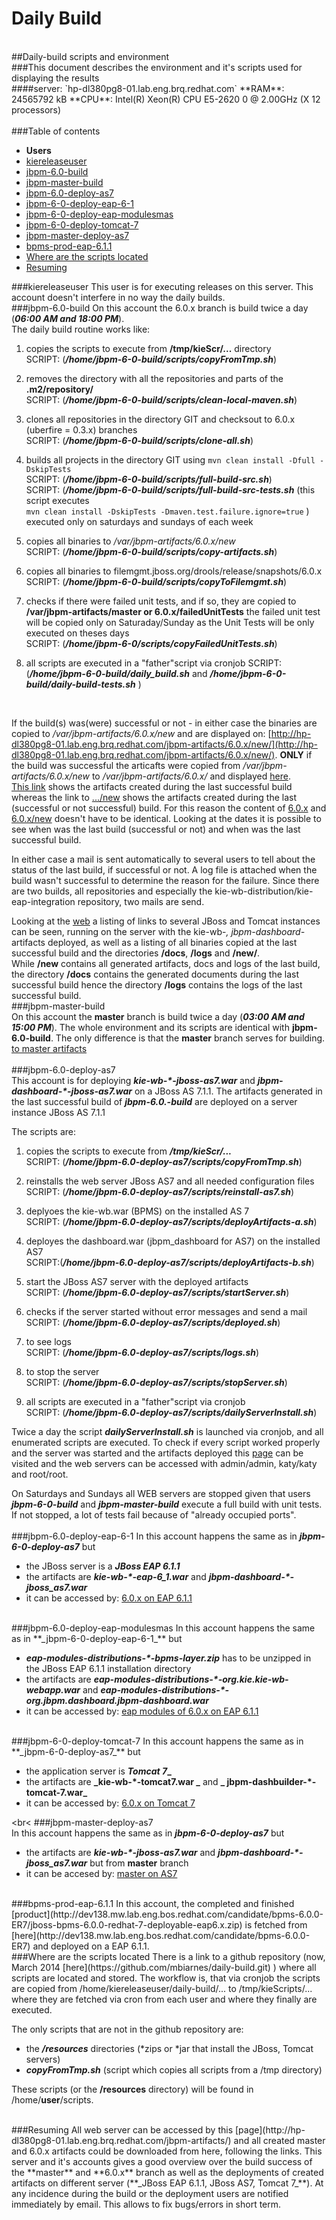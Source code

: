 Daily Build
===========
<br>
##Daily-build scripts and environment
<br> 
###This document describes the environment and it's scripts used for displaying the results 
<br>
####server: `hp-dl380pg8-01.lab.eng.brq.redhat.com`
**RAM**: 24565792 kB   
**CPU**: Intel(R) Xeon(R) CPU E5-2620 0 @ 2.00GHz  (X 12 processors)   
<br>
<br>
###Table of contents

* **Users**
 * [kiereleaseuser](#a)
 * [jbpm-6.0-build](#b)
 * [jbpm-master-build](#c)
 * [jbpm-6.0-deploy-as7](#d)
 * [jbpm-6-0-deploy-eap-6-1](#e)
 * [jbpm-6-0-deploy-eap-modulesmas](#f)
 * [jbpm-6-0-deploy-tomcat-7](#g)
 * [jbpm-master-deploy-as7](#h)
 * [bpms-prod-eap-6.1.1](#i)
* [Where are the scripts located](#j) 
* [Resuming](#k)


<a name="a"></a>
###kiereleaseuser
This user is for executing releases on this server. This account doesn't interfere in no way the daily builds.
<br>
<a name="b"></a>
###jbpm-6.0-build 
On this account the 6.0.x branch is build twice a day (**_06:00 AM and 18:00 PM_**).  
The daily build routine works like:  

1. copies the scripts to execute from **/tmp/kieScr/...** directory   
SCRIPT: (**_/home/jbpm-6-0-build/scripts/copyFromTmp.sh_**)

2. removes the directory with all the repositories and parts of the **.m2/repository/**  
SCRIPT: (**_/home/jbpm-6-0-build/scripts/clean-local-maven.sh_**)

3. clones all repositories in the directory GIT and checksout to 6.0.x (uberfire = 0.3.x) branches  
SCRIPT: (**_/home/jbpm-6-0-build/scripts/clone-all.sh_**) 

4. builds all projects in the directory GIT using `mvn clean install -Dfull -DskipTests`   
SCRIPT: (**_/home/jbpm-6-0-build/scripts/full-build-src.sh_**)   
SCRIPT: (**_/home/jbpm-6-0-build/scripts/full-build-src-tests.sh_** (this script executes   
`mvn clean install -DskipTests -Dmaven.test.failure.ignore=true` ) executed only on saturdays and sundays of each week

5. copies all binaries to _/var/jbpm-artifacts/6.0.x/new_   
SCRIPT: (**_/home/jbpm-6-0-build/scripts/copy-artifacts.sh_**)

6. copies all binaries to filemgmt.jboss.org/drools/release/snapshots/6.0.x   
SCRIPT: (**_/home/jbpm-6-0-build/scripts/copyToFilemgmt.sh_**)

7. checks if there were failed unit tests, and if so, they are copied to **/var/jbpm-artifacts/master or 6.0.x/failedUnitTests** the failed unit test will be copied only on Saturaday/Sunday as the Unit Tests will be only executed on theses days   
SCRIPT: (**_/home/jbpm-6-0/scripts/copyFailedUnitTests.sh_**)

8. all scripts are executed in a "father"script via cronjob
SCRIPT: (**_/home/jbpm-6-0-build/daily_build.sh_** and **_/home/jbpm-6-0-build/daily-build-tests.sh_** )

<br>

If the build(s) was(were) successful or not - in either case the binaries are copied to  _/var/jbpm-artifacts/6.0.x/new_ and are displayed on: [http://hp-dl380pg8-01.lab.eng.brq.redhat.com/jbpm-artifacts/6.0.x/new/](http://hp-dl380pg8-01.lab.eng.brq.redhat.com/jbpm-artifacts/6.0.x/new/). **ONLY**  if the build was successful the articafts were copied from  _/var/jbpm-artifacts/6.0.x/new_ to  _/var/jbpm-artifacts/6.0.x/_ and displayed [here](http://hp-dl380pg8-01.lab.eng.brq.redhat.com/jbpm-artifacts/6.0.x/).   
[This link](http://hp-dl380pg8-01.lab.eng.brq.redhat.com/jbpm-artifacts/6.0.x/) shows the artifacts created  during the last successful build whereas the link to [.../new](http://hp-dl380pg8-01.lab.eng.brq.redhat.com/jbpm-artifacts/6.0.x/new/) shows the artifacts created during the last (successful or not successful) build. For this reason the content of [6.0.x](http://hp-dl380pg8-01.lab.eng.brq.redhat.com/jbpm-artifacts/6.0.x/) and [6.0.x/new](http://hp-dl380pg8-01.lab.eng.brq.redhat.com/jbpm-artifacts/6.0.x/new) doesn't have to be identical. Looking at the dates it is possible to see when was the last build (successful or not) and when was the last successful build.  

In either case a mail is sent automatically to several users to tell about the status of the last build, if successful or not. A log file is attached when the build wasn't successful to determine the reason for the failure. Since there are two builds, all repositories and especially the kie-wb-distribution/kie-eap-integration repository, two mails are send.

Looking at the [web](http://hp-dl380pg8-01.lab.eng.brq.redhat.com/jbpm-artifacts/6.0.x/) a listing of links to several JBoss and Tomcat instances can be seen, running on the server with the kie-wb-*, jbpm-dashboard-* artifacts deployed, as well as a listing of all binaries copied at the last successful build and the directories **/docs**, **/logs** and **/new/**.  
While **/new** contains all generated artifacts, docs and logs of the last build, the directory **/docs** contains the generated documents during the last successful build hence the directory **/logs** contains the logs of the last successful build. 
<br>
<a name="c"></a>
###jbpm-master-build  
On this account the **master** branch is build twice a day  (**_03:00 AM and 15:00 PM_**).  The whole environment and its scripts are identical with **jbpm-6.0-build**. The only difference is that the **master** branch serves for building.   
[to master artifacts](http://hp-dl380pg8-01.lab.eng.brq.redhat.com/jbpm-artifacts/master/)   
<br>
<a name="d"></a>
###jbpm-6.0-deploy-as7  
This account is for deploying **_kie-wb-*-jboss-as7.war_** and **_jbpm-dashboard-*-jboss-as7.war_** on a JBoss AS 7.1.1. The artifacts generated in the last successful build of **_jbpm-6.0.-build_** are deployed on a server instance JBoss AS 7.1.1   

The scripts are:
      
1. copies the scripts to execute from **_/tmp/kieScr/..._**   
SCRIPT: (**_/home/jbpm-6.0-deploy-as7/scripts/copyFromTmp.sh_**)

2. reinstalls the web server JBoss AS7 and all needed configuration files   
SCRIPT: (**_/home/jbpm-6.0-deploy-as7/scripts/reinstall-as7.sh_**)

3. deplyoes the kie-wb.war (BPMS) on the installed AS 7   
SCRIPT: (**_/home/jbpm-6.0-deploy-as7/scripts/deployArtifacts-a.sh_**)

4. deployes the dashboard.war (jbpm\_dashboard for AS7) on the installed AS7   
SCRIPT:(**_/home/jbpm-6.0-deploy-as7/scripts/deployArtifacts-b.sh_**)

5. start the JBoss AS7 server with the deployed artifacts   
SCRIPT: (**_/home/jbpm-6.0-deploy-as7/scripts/startServer.sh_**)

6. checks if the server started without error messages and send a mail   
SCRIPT: (**_/home/jbpm-6.0-deploy-as7/scripts/deployed.sh_**)

7. to see logs   
SCRIPT: (**_/home/jbpm-6.0-deploy-as7/scripts/logs.sh_**)

8. to stop the server   
SCRIPT: (**_/home/jbpm-6.0-deploy-as7/scripts/stopServer.sh_**)

9. all scripts are executed in a "father"script via cronjob   
SCRIPT: (**_/home/jbpm-6.0-deploy-as7/scripts/dailyServerInstall.sh_**)

Twice a day the script **_dailyServerInstall.sh_** is launched via cronjob, and all enumerated scripts are executed. To check if every script worked properly and the server was started and the artifacts deployed this [page](http://hp-dl380pg8-01.lab.eng.brq.redhat.com/jbpm-artifacts/) can be visited and the web servers can be accessed with admin/admin, katy/katy and root/root.

On Saturdays and Sundays all WEB servers are stopped given that users **_jbpm-6-0-build_** and **_jbpm-master-build_** execute a full build with unit tests. If not stopped, a lot of tests fail because of "already occupied ports".   
<br>
<a name="e"></a>
###jbpm-6.0-deploy-eap-6-1
In this account happens the same as in **_jbpm-6-0-deploy-as7_** but
   
* the JBoss server is a **_JBoss EAP 6.1.1_**   
* the artifacts are **_kie-wb-*-eap-6_1.war_** and **_jbpm-dashboard-*-jboss_as7.war_**
* it can be accessed by: [6.0.x on EAP 6.1.1](http://hp-dl380pg8-01.lab.eng.brq.redhat.com:8100/kie-wb/)   

<br>
<a name="f"></a>
###jbpm-6.0-deploy-eap-modulesmas
In this account happens the same as in **_jbpm-6-0-deploy-eap-6-1_** but

* **_eap-modules-distributions-*-bpms-layer.zip_** has to be unzipped in the JBoss EAP 6.1.1 installation directory
* the artifacts are **_eap-modules-distributions-*-org.kie.kie-wb-webapp.war_** and **_eap-modules-distributions-*-org.jbpm.dashboard.jbpm-dashboard.war_**
* it can be accessed by: [eap modules of 6.0.x on EAP 6.1.1](http://hp-dl380pg8-01.lab.eng.brq.redhat.com:8140/kie-wb/)

<br>
<a name="g"></a>
###jbpm-6-0-deploy-tomcat-7
In this account happens the same as in **_jbpm-6-0-deploy-as7_** but

* the application server is **_Tomcat 7__**
* the artifacts are **_kie-wb-*-tomcat7.war _** and **_ jbpm-dashbuilder-*-tomcat-7.war_**
* it can be accessed by: [6.0.x on Tomcat 7](http://hp-dl380pg8-01.lab.eng.brq.redhat.com:8800/kie-wb/)

<br<
<a name="h"></a>
###jbpm-master-deploy-as7   
In this account happens the same as in **_jbpm-6-0-deploy-as7_** but   

* the artifacts are **_kie-wb-*-jboss-as7.war_** and **_jbpm-dashboard-*-jboss_as7.war_** but from **master** branch
* it can be accesed by: [master on AS7](http://hp-dl380pg8-01.lab.eng.brq.redhat.com:8210/kie-wb)

<br>
<a name="i"></a>
###bpms-prod-eap-6.1.1   
In this account, the completed and finished [product](http://dev138.mw.lab.eng.bos.redhat.com/candidate/bpms-6.0.0-ER7/jboss-bpms-6.0.0-redhat-7-deployable-eap6.x.zip) is fetched from [here](http://dev138.mw.lab.eng.bos.redhat.com/candidate/bpms-6.0.0-ER7) and deployed on a EAP 6.1.1.

<br>
<a name="j"></a>
###Where are the scripts located
There is a link to a github repository (now, March 2014 [here](https://github.com/mbiarnes/daily-build.git) ) where all scripts are located and stored.  
The workflow is, that via cronjob the scripts are copied from /home/kiereleaseuser/daily-build/... to /tmp/kieScripts/... where they are fetched via cron from each user and where they finally are executed.   

The only scripts that are not in the github repository are:
* the **_/resources_** directories (*zips or *jar that install the JBoss, Tomcat servers)
* **_copyFromTmp.sh_** (script which copies all scripts from a /tmp directory)   

These scripts (or the **/resources** directory) will be found in /home/**user**/scripts.

<br>
<a name="k"></a>
###Resuming     
All web server can be accessed by this [page](http://hp-dl380pg8-01.lab.eng.brq.redhat.com/jbpm-artifacts/) and all created  master and 6.0.x artifacts could be downloaded from here, following the links.   
This server and it's accounts gives a good overview over the build success of the **master** and **6.0.x** branch as well as the deployments of created artifacts on different server (**_JBoss EAP 6.1.1, JBoss AS7, Tomcat 7_**). At any incidence during the build or the deployment users are notified immediately by email.   
This allows to fix bugs/errors in short term.
